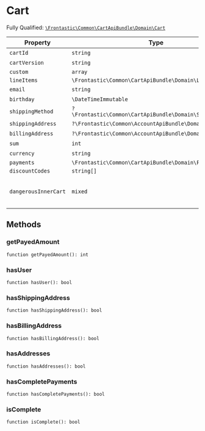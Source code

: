 #  Cart

Fully Qualified: [`\Frontastic\Common\CartApiBundle\Domain\Cart`](../../../../src/php/CartApiBundle/Domain/Cart.php)



Property|Type|Default|Description
--------|----|-------|-----------
`cartId`|`string`|``|
`cartVersion`|`string`|``|
`custom`|`array`|`[]`|
`lineItems`|`\Frontastic\Common\CartApiBundle\Domain\LineItem[]`|`[]`|
`email`|`string`|``|
`birthday`|`\DateTimeImmutable`|``|
`shippingMethod`|`?\Frontastic\Common\CartApiBundle\Domain\ShippingMethod`|``|
`shippingAddress`|`?\Frontastic\Common\AccountApiBundle\Domain\Address`|``|
`billingAddress`|`?\Frontastic\Common\AccountApiBundle\Domain\Address`|``|
`sum`|`int`|``|
`currency`|`string`|``|
`payments`|`\Frontastic\Common\CartApiBundle\Domain\Payment[]`|`[]`|
`discountCodes`|`string[]`|`[]`|
`dangerousInnerCart`|`mixed`|``|Access original object from backend

## Methods

### getPayedAmount

`function getPayedAmount(): int`







### hasUser

`function hasUser(): bool`







### hasShippingAddress

`function hasShippingAddress(): bool`







### hasBillingAddress

`function hasBillingAddress(): bool`







### hasAddresses

`function hasAddresses(): bool`







### hasCompletePayments

`function hasCompletePayments(): bool`







### isComplete

`function isComplete(): bool`







